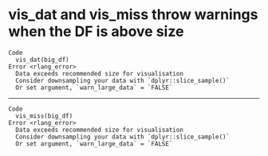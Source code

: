 # vis_dat and vis_miss throw warnings when the DF is above size

    Code
      vis_dat(big_df)
    Error <rlang_error>
      Data exceeds recommended size for visualisation
      Consider downsampling your data with `dplyr::slice_sample()`
      Or set argument, `warn_large_data` = `FALSE`

---

    Code
      vis_miss(big_df)
    Error <rlang_error>
      Data exceeds recommended size for visualisation
      Consider downsampling your data with `dplyr::slice_sample()`
      Or set argument, `warn_large_data` = `FALSE`

